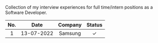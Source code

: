 Collection of my interview experiences for full time/intern positions as a Software Developer.

| No. |    Date    |        Company        | Status |
|:---:|:----------:|:---------------------:|:------:|
|  1  | 13-07-2022 |        Samsung        |   ✓    |
